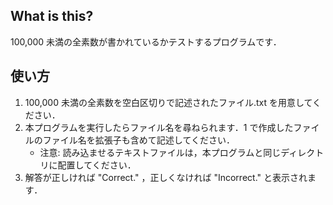 ## What is this?

100,000 未満の全素数が書かれているかテストするプログラムです．

## 使い方

1. 100,000 未満の全素数を空白区切りで記述されたファイル.txt を用意してください．
2. 本プログラムを実行したらファイル名を尋ねられます．1 で作成したファイルのファイル名を拡張子も含めて記述してください．
   - 注意: 読み込ませるテキストファイルは，本プログラムと同じディレクトリに配置してください．
3. 解答が正しければ "Correct." ，正しくなければ "Incorrect." と表示されます．
